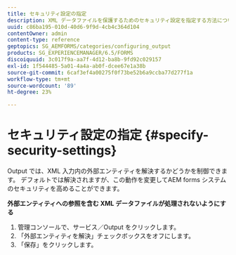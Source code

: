 ```yaml
---
title: セキュリティ設定の指定
description: XML データファイルを保護するためのセキュリティ設定を指定する方法について説明します。 セキュリティ設定機能は、XML 入力の外部エンティティを制御します。
uuid: c86ba195-010d-40d6-9f9d-4cb4c364d104
contentOwner: admin
content-type: reference
geptopics: SG_AEMFORMS/categories/configuring_output
products: SG_EXPERIENCEMANAGER/6.5/FORMS
discoiquuid: 3c017f9a-aa7f-4d12-ba8b-9fd92c029157
exl-id: 1f544485-5a01-4a4a-ab0f-dcee67e1a38b
source-git-commit: 6caf3ef4a00275f0f73be52b6a9ccba77d277f1a
workflow-type: tm+mt
source-wordcount: '89'
ht-degree: 23%

---
```


# セキュリティ設定の指定 {#specify-security-settings}

Output では、XML 入力内の外部エンティティを解決するかどうかを制御できます。 デフォルトでは解決されますが、この動作を変更してAEM forms システムのセキュリティを高めることができます。

**外部エンティティへの参照を含む XML データファイルが処理されないようにする**

1. 管理コンソールで、サービス／Output をクリックします。
1. 「外部エンティティを解決」チェックボックスをオフにします。
1. 「保存」をクリックします。
